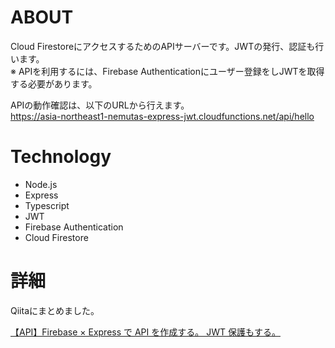 # ABOUT
Cloud FirestoreにアクセスするためのAPIサーバーです。JWTの発行、認証も行います。<br>
※ APIを利用するには、Firebase Authenticationにユーザー登録をしJWTを取得する必要があります。<br>

APIの動作確認は、以下のURLから行えます。<br>
https://asia-northeast1-nemutas-express-jwt.cloudfunctions.net/api/hello

# Technology
- Node.js
- Express
- Typescript
- JWT
- Firebase Authentication
- Cloud Firestore

# 詳細
Qiitaにまとめました。

[【API】Firebase × Express で API を作成する。 JWT 保護もする。](https://qiita.com/nemutas/items/bc13a81e49d9c67fa4fd)
